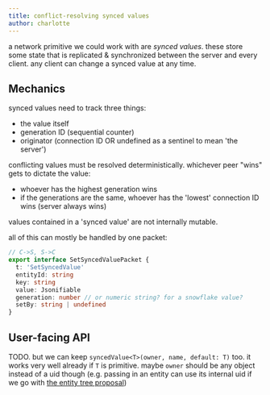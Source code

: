 ```yaml
---
title: conflict-resolving synced values
author: charlotte
---
```


a network primitive we could work with are _synced values_. these store some state that is replicated & synchronized between the server and every client. any client can change a synced value at any time.

## Mechanics

synced values need to track three things:

- the value itself
- generation ID (sequential counter)
- originator (connection ID OR undefined as a sentinel to mean 'the server')

conflicting values must be resolved deterministically. whichever peer "wins" gets to dictate the value:

- whoever has the highest generation wins
- if the generations are the same, whoever has the 'lowest' connection ID wins (server always wins)

values contained in a 'synced value' are not internally mutable.

all of this can mostly be handled by one packet:

```typescript
// C->S, S->C
export interface SetSyncedValuePacket {
  t: 'SetSyncedValue'
  entityId: string
  key: string
  value: Jsonifiable
  generation: number // or numeric string? for a snowflake value?
  setBy: string | undefined
}
```

## User-facing API

TODO. but we can keep `syncedValue<T>(owner, name, default: T)` too. it works very well already if `T` is primitive. maybe `owner` should be any object instead of a uid though (e.g. passing in an entity can use its internal uid if we go with [the entity tree proposal](./entity-tree.md))
